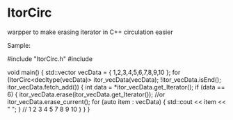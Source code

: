 # ItorCirc
warpper to make erasing iterator in C++  circulation easier




Sample:


#include "ItorCirc.h"
#include <vector>

void main()
{
	std::vector<int> vecData = { 1,2,3,4,5,6,7,8,9,10 };
    for (ItorCirc<decltype(vecData)> itor_vecData(vecData); !itor_vecData.isEnd(); itor_vecData.fetch_add())
    {
        int data = *itor_vecData.get_Iterator();
        if (data == 6) {
            itor_vecData.erase(itor_vecData.get_Iterator()); 			//or itor_vecData.erase_current();
            for (auto item : vecData) { std::cout << item << " "; }		//  1 2 3 4 5 7 8 9 10
        }
    }
}